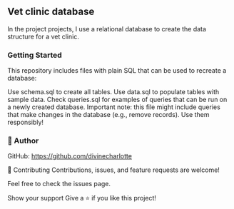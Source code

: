## Vet clinic database
In the project projects, I use a relational database to create the data structure for a vet clinic.

### Getting Started
This repository includes files with plain SQL that can be used to recreate a database:

Use schema.sql to create all tables.
Use data.sql to populate tables with sample data.
Check queries.sql for examples of queries that can be run on a newly created database. Important note: this file might include queries that make changes in the database (e.g., remove records). Use them responsibly!


### 👤 Author
GitHub: https://github.com/divinecharlotte

🤝 Contributing
Contributions, issues, and feature requests are welcome!

Feel free to check the issues page.

Show your support
Give a ⭐️ if you like this project!